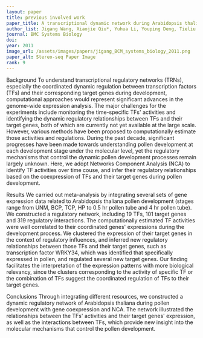 ```yaml
---
layout: paper
title: previous involved work
paper_title: A transcriptional dynamic network during Arabidopsis thaliana pollen development
author_list: Jigang Wang, Xiaojie Qiu*, Yuhua Li, Youping Deng, Tieliu Shi+.
journal: BMC Systems Biology
doi:
year: 2011
image_url: /assets/images/papers/jigang_BCM_systems_biology_2011.png
paper_alt: Stereo-seq Paper Image
rank: 9
---
```


Background
To understand transcriptional regulatory networks (TRNs), especially the coordinated dynamic regulation between 
transcription factors (TFs) and their corresponding target genes during development, computational approaches would 
represent significant advances in the genome-wide expression analysis. The major challenges for the experiments include 
monitoring the time-specific TFs' activities and identifying the dynamic regulatory relationships between TFs and their 
target genes, both of which are currently not yet available at the large scale. However, various methods have been 
proposed to computationally estimate those activities and regulations. During the past decade, significant progresses 
have been made towards understanding pollen development at each development stage under the molecular level, yet the 
regulatory mechanisms that control the dynamic pollen development processes remain largely unknown. Here, we adopt 
Networks Component Analysis (NCA) to identify TF activities over time couse, and infer their regulatory relationships 
based on the coexpression of TFs and their target genes during pollen development.

Results
We carried out meta-analysis by integrating several sets of gene expression data related to Arabidopsis thaliana pollen 
development (stages range from UNM, BCP, TCP, HP to 0.5 hr pollen tube and 4 hr pollen tube). We constructed a 
regulatory network, including 19 TFs, 101 target genes and 319 regulatory interactions. The computationally estimated 
TF activities were well correlated to their coordinated genes' expressions during the development process. We clustered 
the expression of their target genes in the context of regulatory influences, and inferred new regulatory relationships 
between those TFs and their target genes, such as transcription factor WRKY34, which was identified that specifically 
expressed in pollen, and regulated several new target genes. Our finding facilitates the interpretation of the 
expression patterns with more biological relevancy, since the clusters corresponding to the activity of specific TF or 
the combination of TFs suggest the coordinated regulation of TFs to their target genes.

Conclusions
Through integrating different resources, we constructed a dynamic regulatory network of Arabidopsis thaliana during 
pollen development with gene coexpression and NCA. The network illustrated the relationships between the TFs' activities 
and their target genes' expression, as well as the interactions between TFs, which provide new insight into the 
molecular mechanisms that control the pollen development.